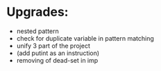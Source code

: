# Upgrades:
- nested pattern
- check for duplicate variable in pattern matching
- unify 3 part of the project
- (add putint as an instruction)
- removing of dead-set in imp